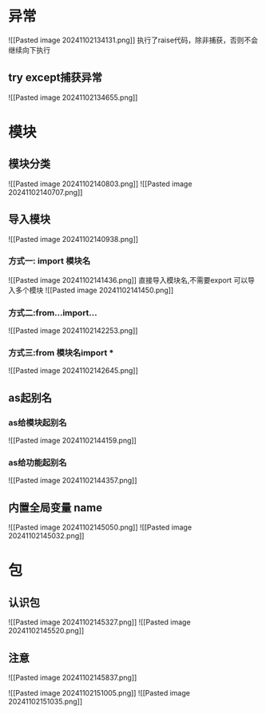 # 异常
![[Pasted image 20241102134131.png]]
执行了raise代码，除非捕获，否则不会继续向下执行


## try except捕获异常
![[Pasted image 20241102134655.png]]





# 模块

## 模块分类
![[Pasted image 20241102140803.png]]
![[Pasted image 20241102140707.png]]


## 导入模块

![[Pasted image 20241102140938.png]]


### 方式一: import 模块名
![[Pasted image 20241102141436.png]]
直接导入模块名,不需要export       可以导入多个模块
![[Pasted image 20241102141450.png]]

### 方式二:from...import...
![[Pasted image 20241102142253.png]]

### 方式三:from 模块名import *   
![[Pasted image 20241102142645.png]]


## as起别名
### as给模块起别名
![[Pasted image 20241102144159.png]]

### as给功能起别名
![[Pasted image 20241102144357.png]]



## 内置全局变量  __name__
![[Pasted image 20241102145050.png]]
![[Pasted image 20241102145032.png]]




# 包
## 认识包
![[Pasted image 20241102145327.png]]
![[Pasted image 20241102145520.png]]

## 注意
![[Pasted image 20241102145837.png]]


![[Pasted image 20241102151005.png]]
![[Pasted image 20241102151035.png]]